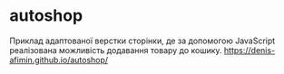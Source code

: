 # autoshop
Приклад адаптованої верстки сторінки, де за допомогою JavaScript реалізована можливість додавання товару до кошику.
https://denis-afimin.github.io/autoshop/
